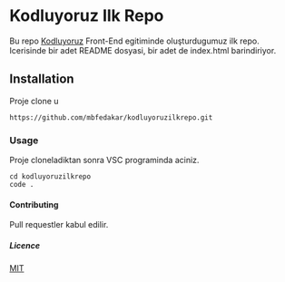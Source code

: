 # Kodluyoruz Ilk Repo
Bu repo [Kodluyoruz](https://kodluyoruz.org) Front-End egitiminde oluşturdugumuz ilk repo. Icerisinde 
bir adet README dosyasi, bir adet de index.html barindiriyor.

## Installation
Proje clone u
```
https://github.com/mbfedakar/kodluyoruzilkrepo.git
```
### Usage
Proje cloneladiktan sonra VSC programinda aciniz.
```
cd kodluyoruzilkrepo
code .
```
#### Contributing
Pull requestler kabul edilir.
##### Licence

[MIT](https://choosealicense.com/licenses/mit/)
